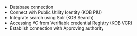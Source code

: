 
* Database connection
* Connect with Public Utility Identity (KOB PIU)
* Integrate search using Solr (KOB Search)
* Accessing VC from Verifiable credential Registry (KOB VCR)
* Establish connection with Approving authority
